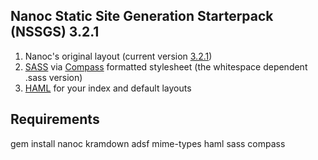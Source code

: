 ## Nanoc Static Site Generation Starterpack (NSSGS) 3.2.1

1. Nanoc's original layout (current version [3.2.1](http://nanoc.stoneship.org/release-notes/))
2. [SASS](https://github.com/nex3/sass) via [Compass](https://github.com/chriseppstein/compass) formatted stylesheet (the whitespace dependent .sass version)
3. [HAML](https://github.com/nex3/haml) for your index and default layouts

## Requirements

gem install nanoc kramdown adsf mime-types haml sass compass
